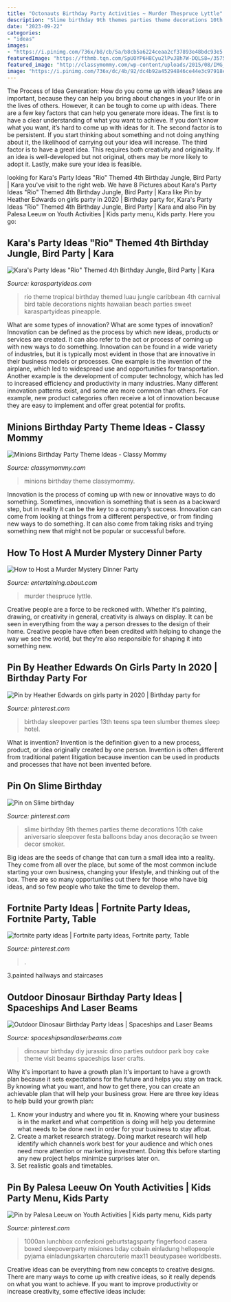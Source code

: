 ```yaml
---
title: "Octonauts Birthday Party Activities ~ Murder Thespruce Lyttle"
description: "Slime birthday 9th themes parties theme decorations 10th cake aniversario sleepover festa balloons bday anos decoração se tween decor smoker"
date: "2023-09-22"
categories:
- "ideas"
images:
- "https://i.pinimg.com/736x/b8/cb/5a/b8cb5a6224ceaa2cf37893e48bdc93e5.jpg"
featuredImage: "https://fthmb.tqn.com/SpUOYP6H8Cyu2lPvJBh7W-DQLS8=/3575x2785/filters:fill(auto,1)/dining-table-set-for-dinner-party-523270356-57ffca4b5f9b5805c29b7851.jpg"
featured_image: "http://classymommy.com/wp-content/uploads/2015/08/IMG_0338.jpg"
image: "https://i.pinimg.com/736x/dc/4b/92/dc4b92a45294846ce44e3c97918e92a9.jpg"
---
```



The Process of Idea Generation: How do you come up with ideas?
Ideas are important, because they can help you bring about changes in your life or in the lives of others. However, it can be tough to come up with ideas. There are a few key factors that can help you generate more ideas. The first is to have a clear understanding of what you want to achieve. If you don’t know what you want, it’s hard to come up with ideas for it. The second factor is to be persistent. If you start thinking about something and not doing anything about it, the likelihood of carrying out your idea will increase. The third factor is to have a great idea. This requires both creativity and originality. If an idea is well-developed but not original, others may be more likely to adopt it. Lastly, make sure your idea is feasible.

	

		
looking for Kara&#039;s Party Ideas &quot;Rio&quot; Themed 4th Birthday Jungle, Bird Party | Kara you've visit to the right web. We have 8 Pictures about Kara&#039;s Party Ideas &quot;Rio&quot; Themed 4th Birthday Jungle, Bird Party | Kara like Pin by Heather Edwards on girls party in 2020 | Birthday party for, Kara&#039;s Party Ideas &quot;Rio&quot; Themed 4th Birthday Jungle, Bird Party | Kara and also Pin by Palesa Leeuw on Youth Activities | Kids party menu, Kids party. Here you go:
		
    
## Kara&#039;s Party Ideas &quot;Rio&quot; Themed 4th Birthday Jungle, Bird Party | Kara

<img loading=lazy src="http://www.karaspartyideas.com/wp-content/uploads/2012/06/301792_297076123720054_820311155_n_600x898.jpg" onerror="this.onerror=null;this.src='https://tse1.mm.bing.net/th?id=OIP.gRNms9EqEFCPEHGpX3fVrQHaLF&amp;pid=15.1';" alt="Kara&#039;s Party Ideas &quot;Rio&quot; Themed 4th Birthday Jungle, Bird Party | Kara">

_Source: karaspartyideas.com_

>rio theme tropical birthday themed luau jungle caribbean 4th carnival bird table decorations nights hawaiian beach parties sweet karaspartyideas pineapple. 

	

What are some types of innovation?
What are some types of innovation? Innovation can be defined as the process by which new ideas, products or services are created. It can also refer to the act or process of coming up with new ways to do something. 
Innovation can be found in a wide variety of industries, but it is typically most evident in those that are innovative in their business models or processes. One example is the invention of the airplane, which led to widespread use and opportunities for transportation. Another example is the development of computer technology, which has led to increased efficiency and productivity in many industries. 
Many different innovation patterns exist, and some are more common than others. For example, new product categories often receive a lot of innovation because they are easy to implement and offer great potential for profits.

    
## Minions Birthday Party Theme Ideas - Classy Mommy

<img loading=lazy src="http://classymommy.com/wp-content/uploads/2015/08/IMG_0338.jpg" onerror="this.onerror=null;this.src='https://tse2.mm.bing.net/th?id=OIP.h1rVCe32MWrHIlG6QhjfZgHaFj&amp;pid=15.1';" alt="Minions Birthday Party Theme Ideas - Classy Mommy">

_Source: classymommy.com_

>minions birthday theme classymommy. 

	

Innovation is the process of coming up with new or innovative ways to do something. Sometimes, innovation is something that is seen as a backward step, but in reality it can be the key to a company’s success. Innovation can come from looking at things from a different perspective, or from finding new ways to do something. It can also come from taking risks and trying something new that might not be popular or successful before.

    
## How To Host A Murder Mystery Dinner Party

<img loading=lazy src="https://fthmb.tqn.com/SpUOYP6H8Cyu2lPvJBh7W-DQLS8=/3575x2785/filters:fill(auto,1)/dining-table-set-for-dinner-party-523270356-57ffca4b5f9b5805c29b7851.jpg" onerror="this.onerror=null;this.src='https://tse3.mm.bing.net/th?id=OIP.SKIbVgeUYUizWvAzSpWyGwHaFx&amp;pid=15.1';" alt="How to Host a Murder Mystery Dinner Party">

_Source: entertaining.about.com_

>murder thespruce lyttle. 

	

Creative people are a force to be reckoned with. Whether it's painting, drawing, or creativity in general, creativity is always on display. It can be seen in everything from the way a person dresses to the design of their home. Creative people have often been credited with helping to change the way we see the world, but they're also responsible for shaping it into something new.

    
## Pin By Heather Edwards On Girls Party In 2020 | Birthday Party For

<img loading=lazy src="https://i.pinimg.com/736x/dc/4b/92/dc4b92a45294846ce44e3c97918e92a9.jpg" onerror="this.onerror=null;this.src='https://tse2.mm.bing.net/th?id=OIP.8h6v9cEHGjKwoYu1EXzXQQHaJ4&amp;pid=15.1';" alt="Pin by Heather Edwards on girls party in 2020 | Birthday party for">

_Source: pinterest.com_

>birthday sleepover parties 13th teens spa teen slumber themes sleep hotel. 

	

What is invention?
Invention is the definition given to a new process, product, or idea originally created by one person. Invention is often different from traditional patent litigation because invention can be used in products and processes that have not been invented before.

    
## Pin On Slime Birthday

<img loading=lazy src="https://i.pinimg.com/736x/b8/cb/5a/b8cb5a6224ceaa2cf37893e48bdc93e5.jpg" onerror="this.onerror=null;this.src='https://tse2.mm.bing.net/th?id=OIP.IoKNTzU46s2pCh6Lo4vYewHaJ4&amp;pid=15.1';" alt="Pin on Slime birthday">

_Source: pinterest.com_

>slime birthday 9th themes parties theme decorations 10th cake aniversario sleepover festa balloons bday anos decoração se tween decor smoker. 

	

Big ideas are the seeds of change that can turn a small idea into a reality. They come from all over the place, but some of the most common include starting your own business, changing your lifestyle, and thinking out of the box. There are so many opportunities out there for those who have big ideas, and so few people who take the time to develop them.

    
## Fortnite Party Ideas | Fortnite Party Ideas, Fortnite Party, Table

<img loading=lazy src="https://i.pinimg.com/736x/95/31/19/953119c7d35afeca354b5bcd6eb091d6.jpg" onerror="this.onerror=null;this.src='https://tse1.mm.bing.net/th?id=OIP.qT7OEAma3lGya6Z3Gh9c1QHaJ3&amp;pid=15.1';" alt="fortnite party ideas | Fortnite party ideas, Fortnite party, Table">

_Source: pinterest.com_

>. 

	

3.painted hallways and staircases

    
## Outdoor Dinosaur Birthday Party Ideas | Spaceships And Laser Beams

<img loading=lazy src="http://spaceshipsandlaserbeams.com/wp-content/uploads/2015/09/diy-dinosaur-birthday-party-ideas-at-home.jpg" onerror="this.onerror=null;this.src='https://tse3.mm.bing.net/th?id=OIP.aIXFq49nQ5rNsUj15mvE-gHaKl&amp;pid=15.1';" alt="Outdoor Dinosaur Birthday Party Ideas | Spaceships and Laser Beams">

_Source: spaceshipsandlaserbeams.com_

>dinosaur birthday diy jurassic dino parties outdoor park boy cake theme visit beams spaceships laser crafts. 

	

Why it's important to have a growth plan
It's important to have a growth plan because it sets expectations for the future and helps you stay on track. By knowing what you want, and how to get there, you can create an achievable plan that will help your business grow. Here are three key ideas to help build your growth plan: 
1. Know your industry and where you fit in. Knowing where your business is in the market and what competition is doing will help you determine what needs to be done next in order for your business to stay afloat. 
2. Create a market research strategy. Doing market research will help identify which channels work best for your audience and which ones need more attention or marketing investment. Doing this before starting any new project helps minimize surprises later on. 
3. Set realistic goals and timetables.

    
## Pin By Palesa Leeuw On Youth Activities | Kids Party Menu, Kids Party

<img loading=lazy src="https://i.pinimg.com/736x/b5/b4/30/b5b430035b7a0e35a79294f31bd02c30.jpg" onerror="this.onerror=null;this.src='https://tse2.mm.bing.net/th?id=OIP.o616SXllvrcND_gRZTg2dwHaJ3&amp;pid=15.1';" alt="Pin by Palesa Leeuw on Youth Activities | Kids party menu, Kids party">

_Source: pinterest.com_

>1000an lunchbox confezioni geburtstagsparty fingerfood casera boxed sleepoverparty misiones bday cobain einladung hellopeople pyjama einladungskarten charcuterie max11 beautypasee worldbests. 

	

Creative ideas can be everything from new concepts to creative designs. There are many ways to come up with creative ideas, so it really depends on what you want to achieve. If you want to improve productivity or increase creativity, some effective ideas include:

